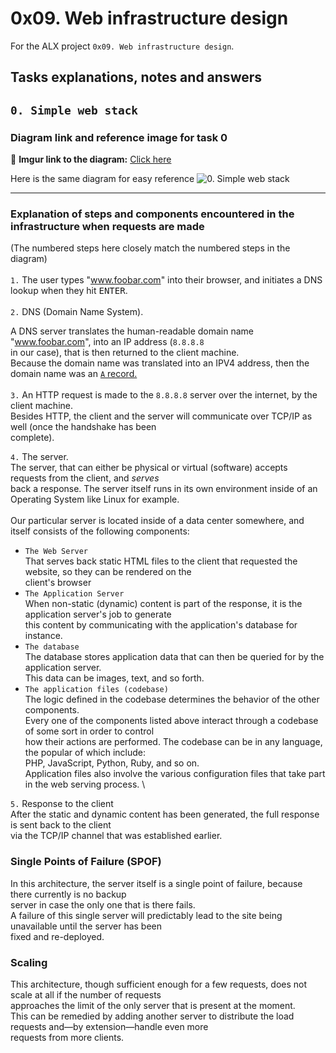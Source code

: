 # 0x09. Web infrastructure design

For the ALX project `0x09. Web infrastructure design`.

## Tasks explanations, notes and answers

## `0. Simple web stack`

### Diagram link and reference image for task 0

🔗 **Imgur link to the diagram:** [Click here](https://imgur.com/6k5Y8vt)

Here is the same diagram for easy reference
![0. Simple web stack](https://i.imgur.com/6k5Y8vt.png)

---

### Explanation of steps and components encountered in the infrastructure when requests are made

(The numbered steps here closely match the numbered steps in the diagram)
\
\
`1.` The user types "www.foobar.com" into their browser, and initiates a DNS lookup when they hit
<kbd>ENTER</kbd>.
\
\
`2.` DNS (Domain Name System).

A DNS server translates the human-readable domain name "www.foobar.com", into an IP address (`8.8.8.8`
\
in our case), that is then returned to the client machine.
\
Because the domain name was translated into an IPV4 address, then the domain name was an <u>`A` record.</u>
\
\
`3.` An HTTP request is made to the `8.8.8.8` server over the internet, by the client machine.
\
Besides HTTP, the client and the server will communicate over TCP/IP as well (once the handshake has been
\
complete).

`4.` The server.
\
The server, that can either be physical or virtual (software) accepts requests from the client, and _serves_
\
back a response. The server itself runs in its own environment inside of an Operating System like Linux for example.
\
\
Our particular server is located inside of a data center somewhere, and itself consists of the following components:

- `The Web Server`
\
That serves back static HTML files to the client that requested the website, so they can be rendered on the
\
client's browser
- `The Application Server`
\
When non-static (dynamic) content is part of the response, it is the application server's job to generate
\
this content by communicating with the application's database for instance.
- `The database`
\
The database stores application data that can then be queried for by the application server.
\
This data can be images, text, and so forth.
- `The application files (codebase)`
\
The logic defined in the codebase determines the behavior of the other components.
\
Every one of the components listed above interact through a codebase of some sort in order to control
\
how their actions are performed. The codebase can be in any language, the popular of which include:
\
PHP, JavaScript, Python, Ruby, and so on.
\
Application files also involve the various configuration files that take part in the web serving process.
\

`5.` Response to the client
\
After the static and dynamic content has been generated, the full response is sent back to the client
\
via the TCP/IP channel that was established earlier.

### Single Points of Failure (SPOF)

In this architecture, the server itself is a single point of failure, because there currently is no backup
\
server in case the only one that is there fails.
\
A failure of this single server will predictably lead to the site being unavailable until the server has been
\
fixed and re-deployed.

### Scaling

This architecture, though sufficient enough for a few requests, does not scale at all if the number of requests
\
approaches the limit of the only server that is present at the moment.
\
This can be remedied by adding another server to distribute the load requests and—by extension—handle even more
\
requests from more clients.
